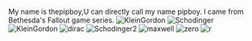 My name is thepipboy,U can directly call my name pipboy.
I came from Bethesda's Fallout game series.
![KleinGordon](https://github.com/user-attachments/assets/a27ffb77-f5c7-4ac4-9ec6-d5de5d3319b7)
![Schodinger](https://github.com/user-attachments/assets/8378891d-ccba-4551-88e0-8f67de1c6eff)
![KleinGordon](https://github.com/user-attachments/assets/e5c7af11-745d-404b-b009-6068f5f6e8e1)
![dirac](https://github.com/user-attachments/assets/211901d9-8eb6-42fa-9f05-5c44d981b33b)
![Schodinger2](https://github.com/user-attachments/assets/e8165f51-d0b4-4a77-85aa-c173af2e6a71)
![maxwell](https://github.com/user-attachments/assets/85264fa9-21ef-4bb5-9633-70b6c82fe1e2)
![zero](https://github.com/user-attachments/assets/ff027535-d281-435a-9e0d-02ae24b666fd)
![r](https://github.com/user-attachments/assets/5458789e-f472-4fda-ba66-5f3bdc6edce8)
